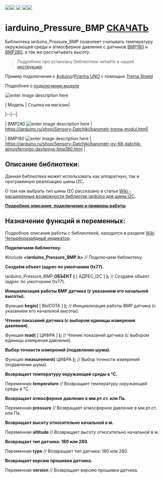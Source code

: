   

[![](https://iarduino.ru/img/logo.svg)](https://iarduino.ru)[![](https://wiki.iarduino.ru/img/git-shop.svg?3)](https://iarduino.ru) [![](https://wiki.iarduino.ru/img/git-wiki.svg?2)](https://wiki.iarduino.ru) [![](https://wiki.iarduino.ru/img/git-lesson.svg?2)](https://lesson.iarduino.ru)[![](https://wiki.iarduino.ru/img/git-forum.svg?2)](http://forum.trema.ru)

  

# iarduino_Pressure_BMP [СКАЧАТЬ](https://github.com/tremaru/iarduino_Pressure_BMP/archive/master.zip)

Библиотека iarduino_Pressure_BMP позволяет считывать температуру окружающей среды и атмосферное давление с датчиков [BMP180](http://iarduino.ru/shop/Sensory-Datchiki/barometr-gy-68-datchik-atmosfernogo-davleniya-bmp180.html) и [BMP280](http://iarduino.ru/shop/Sensory-Datchiki/barometr-trema-modul.html), а так же рассчитывать высоту.

  

> Подробнее про установку библиотеки читайте в нашей [инструкции](https://wiki.iarduino.ru/page/Installing_libraries/).

  

Пример подключения к [Arduino](https://iarduino.ru/shop/boards/arduino-uno-r3.html)/[Piranha UNO](https://iarduino.ru/shop/boards/piranha-uno-r3.html) с помощью [Trema Shield](https://iarduino.ru/shop/Expansion-payments/trema-shield.html)

Подробнее о [подключении модуля](https://wiki.iarduino.ru/page/trema-modul-pressure-meter)

![enter image description here](https://iarduino.ru/img/upload/ff71929a63d941fd58dc5a60860d0671.png)

  

| Модель | Ссылка на магазин|

|--|--|

| BMP280 ![enter image description here](https://wiki.iarduino.ru/img/resources/840/840.svg) | https://iarduino.ru/shop/Sensory-Datchiki/barometr-trema-modul.html|

| BMP180 ![enter image description here](https://wiki.iarduino.ru/img/resources/840/840.svg) | https://iarduino.ru/shop/Sensory-Datchiki/barometr-gy-68-datchik-atmosfernogo-davleniya-bmp180.html |

  

## Описание библиотеки:

Данная библиотека может использовать как аппаратную, так и программную реализацию шины I2C.

О том как выбрать тип шины I2C рассказано в статье [Wiki - расширенные возможности библиотек iarduino для шины I2C](https://wiki.iarduino.ru/page/i2c_connection/).

  

**[ Подробное описание, подключение и примеры работы ](https://wiki.iarduino.ru/page/trema-modul-pressure-meter)**

  

## Назначение функций и переменных:

Подробное описание работы с библиотекой, находится в разделе [Wiki Четырёхразрядный индикатор](https://wiki.iarduino.ru/page/chetyrehrazryadnyy-indikator-trema-modul/  "Wiki Четырёхразрядный индикатор").

  

**Подключаем библиотеку.**

  

#include **<iarduino_Pressure_BMP.h>** // Подключаем библиотеку.

  

**Создаём объект (адрес по умолчанию 0x77).**

  

iarduino_Pressure_BMP **ОБЪЕКТ (** [ АДРЕС_I2C ] **);** // Создаём объект (адрес по умолчанию 0x77).

  

**Инициализация работы BMP датчика (с указанием его начальной высоты).**

  

Функция **begin(** [ ВЫСОТА ] **);** // Инициализация работы BMP датчика (с указанием его начальной высоты).

  

**Чтение показаний датчика (с выбором единицы измерения давления).**

  

Функция **read(** [ ЦИФРА ] **);** // Чтение показаний датчика (с выбором единицы измерения давления).

  

**Выбор точности измерений (подавление шума).**

  

Функция **measurement(** ЦИФРА **);** // Выбор точности измерений (подавление шума).

  

**Возвращает температуру окружающей среды в °С.**

  

Переменная **temperature** // Возвращает температуру окружающей среды в °С.

  

**Возвращает атмосферное давление в мм.рт.ст. или Па.**

  

Переменная **pressure** // Возвращает атмосферное давление в мм.рт.ст. или Па.

  

**Возвращает высоту относительно начальной в м.**

  

Переменная **altitude** // Возвращает высоту относительно начальной в м.

  

**Возвращает тип датчика: 180 или 280.**

  

Переменная **type** // Возвращает тип датчика: 180 или 280.

  

**Возвращает версию прошивки датчика.**

  

Переменная **version** // Возвращает версию прошивки датчика.

  
  
  
  
  
  
  
  
  
  

<!--stackedit_data:

eyJoaXN0b3J5IjpbLTEzNjk3NzY1MDldfQ==

-->
<!--stackedit_data:
eyJoaXN0b3J5IjpbMTI1MDM2MDA5MSwtMTA3ODgyNDM3MCwxMT
YwNTU0NV19
-->